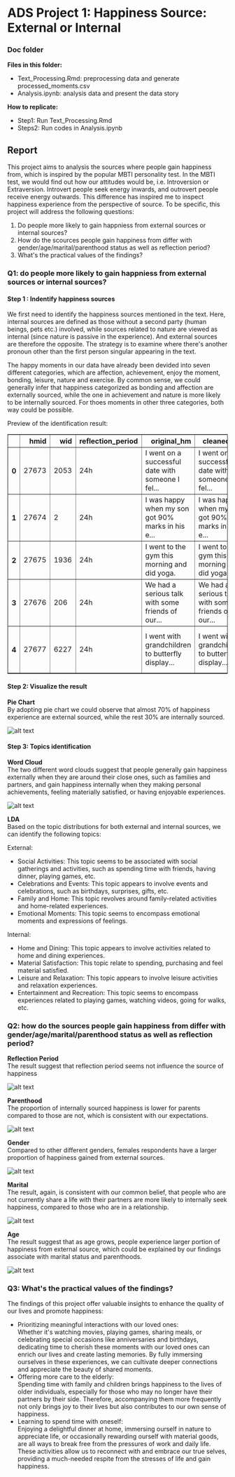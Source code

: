 # ADS Project 1: Happiness Source: External or Internal  
### Doc folder

**Files in this folder:**<br/>
- Text_Processing.Rmd: preprocessing data and generate processed_moments.csv
- Analysis.ipynb: analysis data and present the data story

**How to replicate:**<br/>
- Step1: Run Text_Processing.Rmd
- Steps2: Run codes in Analysis.ipynb

## Report  
This project aims to analysis the sources where people gain happiness from, which is inspired by the popular MBTI personality test. In the MBTI test, we would find out how our attitudes would be, i.e. Introversion or Extraversion. Introvert people seek energy inwards, and outrovert people receive energy outwards. This difference has inspired me to inspect happiness experience from the perspective of source. To be specific, this project will address the following questions:   
1. Do people more likely to gain happniess from external sources or internal sources?  
2. How do the scources people gain happiness from differ with gender/age/marital/parenthood status as well as reflection period?  
3. What's the practical values of the findings?  

### Q1: do people more likely to gain happniess from external sources or internal sources?
#### Step 1 : Indentify happiness sources
We first need to identify the happiness sources mentioned in the text. Here, internal sources are defined as those without a second party (human beings, pets etc.) involved, while sources related to nature are viewed as internal (since nature is passive in the experience). And external sources are therefore the opposite. The strategy is to examine where there's another pronoun other than the first person singular appearing in the text.

The happy moments in our data have already been devided into seven different categories, which are affection, achievement, enjoy the moment, bonding, leisure, nature and exercise. By common sense, we could generally infer that happiness categorized as bonding and affection are externally sourced, while the one in achievement and nature is more likely to be internally sourced. For thoes moments in other three categories, both way could be possible. 

Preview of the identification result:

<table border="1" class="dataframe">
  <thead>
    <tr style="text-align: right;">
      <th></th>
      <th>hmid</th>
      <th>wid</th>
      <th>reflection_period</th>
      <th>original_hm</th>
      <th>cleaned_hm</th>
      <th>modified</th>
      <th>num_sentence</th>
      <th>ground_truth_category</th>
      <th>predicted_category</th>
      <th>id</th>
      <th>text</th>
      <th>source</th>
    </tr>
  </thead>
  <tbody>
    <tr>
      <th>0</th>
      <td>27673</td>
      <td>2053</td>
      <td>24h</td>
      <td>I went on a successful date with someone I fel...</td>
      <td>I went on a successful date with someone I fel...</td>
      <td>True</td>
      <td>1</td>
      <td>NaN</td>
      <td>affection</td>
      <td>1</td>
      <td>connected date successfully sympathy</td>
      <td>external</td>
    </tr>
    <tr>
      <th>1</th>
      <td>27674</td>
      <td>2</td>
      <td>24h</td>
      <td>I was happy when my son got 90% marks in his e...</td>
      <td>I was happy when my son got 90% marks in his e...</td>
      <td>True</td>
      <td>1</td>
      <td>NaN</td>
      <td>affection</td>
      <td>2</td>
      <td>examination marks son</td>
      <td>external</td>
    </tr>
    <tr>
      <th>2</th>
      <td>27675</td>
      <td>1936</td>
      <td>24h</td>
      <td>I went to the gym this morning and did yoga.</td>
      <td>I went to the gym this morning and did yoga.</td>
      <td>True</td>
      <td>1</td>
      <td>NaN</td>
      <td>exercise</td>
      <td>3</td>
      <td>gym morning yoga</td>
      <td>internal</td>
    </tr>
    <tr>
      <th>3</th>
      <td>27676</td>
      <td>206</td>
      <td>24h</td>
      <td>We had a serious talk with some friends of our...</td>
      <td>We had a serious talk with some friends of our...</td>
      <td>True</td>
      <td>2</td>
      <td>bonding</td>
      <td>bonding</td>
      <td>4</td>
      <td>evening flaky friend hang talked understood</td>
      <td>external</td>
    </tr>
    <tr>
      <th>4</th>
      <td>27677</td>
      <td>6227</td>
      <td>24h</td>
      <td>I went with grandchildren to butterfly display...</td>
      <td>I went with grandchildren to butterfly display...</td>
      <td>True</td>
      <td>1</td>
      <td>NaN</td>
      <td>affection</td>
      <td>5</td>
      <td>butterfly conservatory crohn display grandchil...</td>
      <td>internal</td>
    </tr>
  </tbody>
</table>
</div>

#### Step 2: Visualize the result
**Pie Chart**  
By adopting pie chart we could observe that almost 70% of happiness experience are external sourced, while the rest 30% are internally sourced.

![alt text](../figs/source_piechart.png)

#### Step 3: Topics identification
**Word Cloud**  
The two different word clouds suggest that people generally gain happiness externally when they are around their close ones, such as families and partners, and gain happiness internally when they making personal achievements, feeling materially satisfied, or having enjoyable experiences.

![alt text](../figs/source_wordcloud.png)

**LDA**  
Based on the topic distributions for both external and internal sources, we can identify the following topics:  

External:    
- Social Activities: This topic seems to be associated with social gatherings and activities, such as spending time with friends, having dinner, playing games, etc.  
- Celebrations and Events: This topic appears to involve events and celebrations, such as birthdays, surprises, gifts, etc.  
- Family and Home: This topic revolves around family-related activities and home-related experiences.  
- Emotional Moments: This topic seems to encompass emotional moments and expressions of feelings.  

Internal:  
- Home and Dining: This topic appears to involve activities related to home and dining experiences.  
- Material Satisfaction: This topic relate to spending, purchasing and feel material satisfied.  
- Leisure and Relaxation: This topic appears to involve leisure activities and relaxation experiences.
- Entertainment and Recreation: This topic seems to encompass experiences related to playing games, watching videos, going for walks, etc.

### Q2: how do the sources people gain happiness from differ with gender/age/marital/parenthood status as well as reflection period? 
**Reflection Period**  
The result suggest that reflection period seems not influence the source of happiness

![alt text](../figs/ref_period_piechart.png)

**Parenthood**  
The proportion of internally sourced happiness is lower for parents compared to those are not, which is consistent with our expectations. 

![alt text](../figs/parenthood_piechart.png)

**Gender**  
Compared to other different genders, females respondents have a larger proportion of happiness gained from external sources.

![alt text](../figs/gender_piechart.png)

**Marital**  
The result, again, is consistent with our common belief, that people who are not currently share a life with their partners are more likely to internally seek happiness, compared to those who are in a relationship.

![alt text](../figs/marital_barchart.png)

**Age**  
The result suggest that as age grows, people experience larger portion of happiness from external source, which could be explained by our findings associate with marital status and parenthoods.

![alt text](../figs/age_barchart.png)

### Q3: What's the practical values of the findings?  
The findings of this project offer valuable insights to enhance the quality of our lives and promote happiness:  
- Prioritizing meaningful interactions with our loved ones:   
    Whether it's watching movies, playing games, sharing meals, or celebrating special occasions like anniversaries and birthdays, dedicating time to cherish these moments with our loved ones can enrich our lives and create lasting memories. By fully immersing ourselves in these experiences, we can cultivate deeper connections and appreciate the beauty of shared moments.
- Offering more care to the elderly:   
    Spending time with family and children brings happiness to the lives of older individuals, especially for those who may no longer have their partners by their side. Therefore, accompanying them more frequently not only brings joy to their lives but also contributes to our own sense of happiness.
- Learning to spend time with oneself:  
     Enjoying a delightful dinner at home, immersing ourself in nature to appreciate life, or occasionally rewarding ourself with material goods, are all ways to break free from the pressures of work and daily life. These activities allow us to reconnect with and embrace our true selves, providing a much-needed respite from the stresses of life and gain happiness.